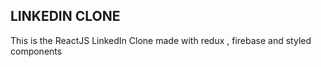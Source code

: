 
## LINKEDIN CLONE
This is the ReactJS LinkedIn Clone made with redux , firebase and styled components

